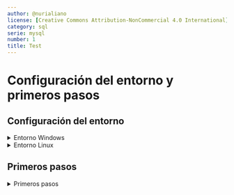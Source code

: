 ```yaml
---
author: @nurialiano
license: [Creative Commons Attribution-NonCommercial 4.0 International](https://creativecommons.org/licenses/by-nc/4.0/legalcode)
category: sql
serie: mysql
number: 1
title: Test
---
```


# Configuración del entorno y primeros pasos

## Configuración del entorno

<details>
<summary>Entorno Windows</summary>

### Entorno Windows

>XAMPP es un software que se utiliza para crear y administrar sitios web en un ordenador personal y es como una caja de herramientas que contiene todo lo necesario para hacerlo.
Incluye herramientas como un servidor web, un gestor de bases de datos y un lenguaje de programación llamado PHP

1. Descargar XAMPP desde la página oficial
   [Descagar XAMPP](https://sourceforge.net/projects/xampp/files/XAMPP%20Windows/8.2.4/xampp-windows-x64-8.2.4-0-VS16-installer.exe)
2. Instalar XAMPP

>En este caso, para realizar una instalación sencilla, vamos a dejar todos los valores por defecto.

   ![imagen de la instalación de xampp](img/instalar-xampp-02.png)
   Seleccionar los servicios que queremos instalar.
   ![imagen de la instalación de xampp](img/instalar-xampp-03.png)
   Elegir la ubicación donde se va a instalar XAMPP.
   ![imagen de la instalación de xampp](img/instalar-xampp-04.png)
   Seleccionar el idioma
   ![imagen de la instalación de xampp](img/instalar-xampp-05.png)
   Comenzar instalación
   ![imagen de la instalación de xampp](img/instalar-xampp-06.png)
   Proceso de instalación
   ![imagen de la instalación de xampp](img/instalar-xampp-07.png)
   Instalación finalizada, lanzar Panel de Control
   ![imagen de la instalación de xampp](img/instalar-xampp-08.png)

>:warning: **ADVERTENCIA**: es probable que durante la instalación, aparecezcan ventanas para dar permiso o agregar la excepción en el firewall. Debemos aceptar si queremos seguir la instalación.  

3. Encender los servicios
   Una vez se haya instalado XAMPP, nos aparacerá una ventana como esta donde se pueden ver todos los servicios que ofrece.
   ![panel de control de xampp](img/panelcontrol-xampp-01.png)

   - APACHE: Servidor web
   - MYSQL: Base de datos
   - FileZilla: Transferencia de archivos con equipos externos
   - Mercury: Servidor de correo
   - Tomcat: Servidor de aplicaciones

    En nuestro caso solo es necesario fijarnos en **APACHE** y **MYSQL** ya que son los imprescindibles para hacer funcionar nuestras bases de datos.

   ![iniciar los servicios](img/iniciar-servicios-xampp-01.png)

   Una vez iniciado, nos muestra un log del servicio, el PID del proceso y los puertos que mantiene abiertos.
   ![iniciar los servicios](img/iniciar-servicios-xampp-02.png)

   Ahora ya podemos acceder y manipular bases de datos desde consola o desde entorno gráfico.

4. Entrar desde navegador a PHPMYADMIN
   [Ver sección de acceso a PHPMYADMIN](#acceso-a-phpmyadmin)

5. Entrar desde consola
   1. Abrir una consola 'CMD'

    ~~~ps
    TECLA WINDOWS + R
    cmd
    ~~~

    ![acceder por consola](img/acceso-cmd-mysql-01.png)

   2. Introducir usuario y contraseña

    >:warning:**ADVERTENCIA**: al entrar desde cmd no tenemos establecido donde está el comando "mysql" necesario para ejecutar la conexión. En mi caso esta en la ruta por defecto ``C:\xampp\mysql\bin\mysql.exe``

    ![acceder por consola](img/acceso-cmd-mysql-02.png)

</details>

<details><summary>Entorno Linux</summary>

### Entorno Linux

</details>

## Primeros pasos

<details>

<summary>Primeros pasos</summary>

### Conexión a MYSQL

En nuestra primera conexión a MYSQL no necesitamos especificiar contraseña por que por defecto no tiene.

~~~sql
mysql -u usuario
~~~

Una vez hayamos establecido la contraseña, si es necesario introducirla para los próximos accesos a MYSQL

~~~sql
mysql -u usuario -p
~~~

### Establecer contraseña para usuario 'root'

Por defecto MYSQL viene con dos cuentas 'root', la primera permite conectarse solo localmente y la segunda desde cualquier otra máquina externa a la actual.

**Ver tabla de usuarios**

~~~sql
SELECT user,host,password FROM mysql.user;
~~~

|user | host    | password|
|-----|---------|---------|
|root |localhost|         |
|root |%        |         |
|     |localhost|         |
|     |%        |         |

Si queremos cambiar la contraseña de root para acceso local:

~~~sql
SET PASSWORD FOR root@localhost=PASSWORD('nueva_contrasena');
~~~

Si queremos cambiar la contraseña de root para acceso externo:

~~~sql
SET PASSWORD FOR root=PASSWORD('nueva_contrasena');
~~~

### Agregar la base de datos de ejemplo

En este ejemplo vamos a utilizar la base de datos 'SAKILA'

1. Descargar ZIP
   [Descargar base de datos SAKILA](downloads.mysql.com/docs/sakila-db.zip)
2. Descomprimir
3. Abrir directorio
   En este punto tenemos que fijarnos en dos ficheros importantes.
   - **sakila-schema.sql**: Contiene la estructura de la base de datos
   - **sakila-data.sql**: Contiene los datos para insertar en esta base de datos.

~~~sql
SOURCE C:/Users/nuridocu/Desktop/sakila.db/sakila-schema.sql
SOURCE C:/Users/nuridocu/Desktop/sakila.db/sakila-data.sql
~~~

### Mostrar todas las bases de datos disponibles

~~~sql
SHOW DATABASES;
~~~

### Seleccionar una base de datos

~~~sql
USE sakila
~~~

### Mostrar todas las tablas que contiene

~~~sql
SHOW TABLES;
~~~

### Mostrar el contenido de una tabla

~~~sql
SELECT * FROM actor;
~~~

### Acceso a PHPMYADMIN

> PHPMYADMIN es una herramienta, con entorno gráfico, muy útil para administrar y organizar grandes cantidades de información de manera efectiva.

Para acceder a PHPMYADMIN es tan sencillo como abrir un navegador web y escribir lo siguiente: ``localhost/phpmyadmin``

![acceso desde el navegador a phpmyadmin](img/acceso-nav-phpmyadmin-01.png)

Nos aparecerá una ventana como esta donde introduciremos el usuario y contraseña establecidos al principio. (en mi caso: root, 123456)

![login en phpmyadmin](img/login-phpmyadmin.jpg)

</details>

